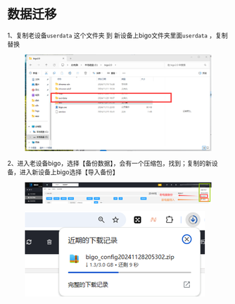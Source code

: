 # 数据迁移

1、复制老设备`userdata` 这个文件夹 到 新设备上bigo文件夹里面`userdata` ，复制替换

<figure><img src="../../.gitbook/assets/lQLPKcgfg24UcqXNAk3NBHOwqg-1oBEYvrYHLhNCu0H5AA_1139_589.png" alt=""><figcaption></figcaption></figure>

2、进入老设备bigo，选择【备份数据】，会有一个压缩包，找到；复制的新设备，进入新设备上bigo选择【导入备份】

<figure><img src="../../.gitbook/assets/ab3dae1e593cc68b8923c4eacb6be987.png" alt=""><figcaption></figcaption></figure>

<figure><img src="../../.gitbook/assets/image (29).png" alt=""><figcaption></figcaption></figure>
